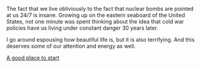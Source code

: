 The fact that we live obliviously to the fact that nuclear bombs are pointed at us 24/7 is insane. Growing up on the eastern seaboard of the United States, not one minute was spent thinking about the idea that cold war policies have us living under constant danger 30 years later.

I go around espousing how beautiful life is, but it is also terrifying. And this deserves some of our attention and energy as well.

[A good place to start](https://samharris.org/podcasts/210-logic-doomsday/)
